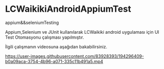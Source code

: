 # LCWaikikiAndroidAppiumTest
appium&amp;&amp;seleniumTesting



Appium,Selenium ve JUnit kullanılarak LCWaikiki android uygulaması için UI Test Otomasyonu çalışması yapılmıştır.


İlgili çalışmanın videosuna aşağıdan bakabilirsiniz.


https://user-images.githubusercontent.com/83928393/194296409-b0a09aca-3754-4b96-a071-335c11b491a5.mp4

